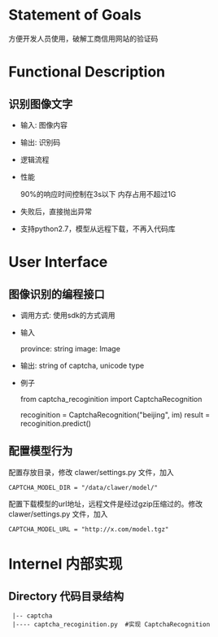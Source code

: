 # Statement of Goals

方便开发人员使用，破解工商信用网站的验证码

# Functional Description

## 识别图像文字

- 输入: 图像内容
- 输出: 识别码
- 逻辑流程
- 性能
    
    90%的响应时间控制在3s以下
    内存占用不超过1G
    
- 失败后，直接抛出异常
- 支持python2.7，模型从远程下载，不再入代码库


# User Interface


## 图像识别的编程接口

- 调用方式: 使用sdk的方式调用
- 输入
    
    province: string
    image: Image
    
- 输出: string of captcha, unicode type
- 例子

    from captcha_recoginition import CaptchaRecognition
    
    recoginition = CaptchaRecognition("beijing", im)
    result = recoginition.predict()
    

## 配置模型行为

配置存放目录，修改 clawer/settings.py 文件，加入

    CAPTCHA_MODEL_DIR = "/data/clawer/model/"
    
配置下载模型的url地址，远程文件是经过gzip压缩过的。修改 clawer/settings.py 文件，加入

    CAPTCHA_MODEL_URL = "http://x.com/model.tgz"
    


# Internel 内部实现

## Directory 代码目录结构

     |-- captcha
     |---- captcha_recoginition.py  #实现 CaptchaRecognition


